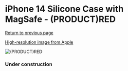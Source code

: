 # iPhone 14 Silicone Case with MagSafe - (PRODUCT)RED

[Return to previous page](/iphone_14)

[High-resolution image from Apple](https://store.storeimages.cdn-apple.com/8756/as-images.apple.com/is/MPRW3?wid=4500&hei=4500&fmt=png)

<div style="width: 384px"><img src="/everypreview/MPRW3.png" alt="(PRODUCT)RED"></div>

### Under construction
